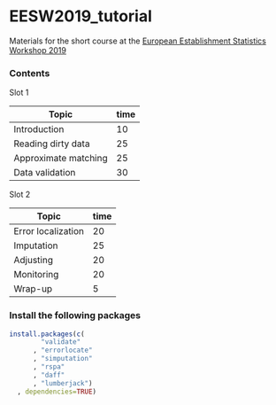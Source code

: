 # EESW2019_tutorial
Materials for the short course at the [European Establishment Statistics Workshop 2019](https://ec.europa.eu/eurostat/cros/content/european-establishment-statistics-workshop-2019-eesw19_en)


### Contents 

Slot 1 

|Topic                 | time   |
|----------------------|--------|
|Introduction          | 10     |
|Reading dirty data    | 25     |
|Approximate matching  | 25     |
|Data validation       | 30     |


Slot 2 


|Topic                 | time   |
|----------------------|--------|
| Error localization   | 20     |
| Imputation           | 25     |
| Adjusting            | 20     |
| Monitoring           | 20     |
| Wrap-up              | 5      |


### Install the following packages

```r
install.packages(c(
        "validate"
      , "errorlocate"
      , "simputation"
      , "rspa"
      , "daff"
      , "lumberjack")
  , dependencies=TRUE)
```





